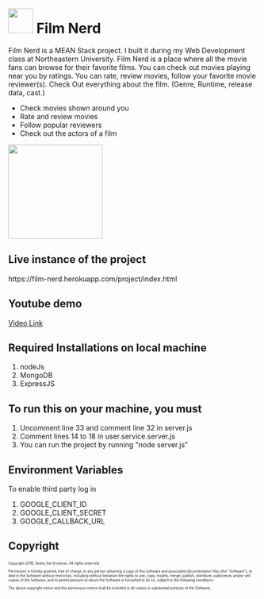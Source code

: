 <h1><img src="https://film-nerd.herokuapp.com/project/img/film_nerd_logo.jpg" height=50px> Film Nerd</h1>


<p>Film Nerd is a MEAN Stack project. I built it during my Web Development class at Northeastern University. Film Nerd is a place where all the movie fans can browse for their favorite films. You can check out movies playing near you by ratings. You can rate, review movies, follow your favorite movie reviewer(s). Check Out everything about the film. (Genre, Runtime, release data, cast.)</p>
<ul>
  <li>Check movies shown around you</li>
  <li>Rate and review movies</li>
  <li>Follow popular reviewers</li>
  <li>Check out the actors of a film</li>
</ul>





<img src="https://excellentwebworld.com/wp-content/uploads/2017/09/images-3.jpg" height=190px>

<h2>Live instance of the project
</h2>
<p>https://film-nerd.herokuapp.com/project/index.html </p>


<h2>Youtube demo</h2>
<a href="https://www.youtube.com/embed/kWUMWL3Ntk8" > Video Link</a>

<h2>Required Installations on local machine</h2>
<ol>
  <li>nodeJs</li>
  <li>MongoDB</li>
  <li>ExpressJS</li>
</ol>  





<h2>To run this on your machine, you must</h2>
<ol>
  <li>Uncomment line 33 and comment line 32 in server.js</li>
  <li>Comment lines 14 to 18 in user.service.server.js﻿</li>
  <li>You can run the project by running "node server.js"</li>
</ol>  

 
<h2>Environment Variables</h2>
<p>To enable third party log in </p>
<ol>
  <li>GOOGLE_CLIENT_ID</li>
  <li>GOOGLE_CLIENT_SECRET</li>
  <li>GOOGLE_CALLBACK_URL</li>
</ol>  

<h2>Copyright</h2>
<p style="font-size:50%;">Copyright 2016, Sesha Sai Srivatsav, All rights reserved.</p>
 

<p style="font-size:50%;">Permission is hereby granted, free of charge, to any person obtaining a copy
of this software and associated documentation files (the "Software"), to deal
in the Software without restriction, including without limitation the rights
to use, copy, modify, merge, publish, distribute, sublicense, and/or sell
copies of the Software, and to permit persons to whom the Software is
furnished to do so, subject to the following conditions:</p>

<p style="font-size:50%;">The above copyright notice and this permission notice shall be included in
all copies or substantial portions of the Software.</p>
